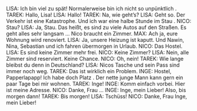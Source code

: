 LISA:
Ich bin viel zu spät! Normalerweise bin ich nicht so unpünktlich .
TAREK:
Hallo, Lisa!
LISA:
Hallo!
TAREK:
Na, wie geht’s?
LISA:
Geht so. Der Verkehr ist eine Katastrophe. Und ich war eine halbe Stunde im Stau .
NICO:
Stau?
LISA:
Ja, Stau. Das heißt, es sind zu viele Autos auf den Straßen. Es geht alles sehr langsam ... Nico braucht ein Zimmer.
MAX:
Ach ja, eure Wohnung wird renoviert.
LISA:
Ja, unsere Heizung ist kaputt. Und Nawin, Nina, Sebastian und ich fahren übermorgen in Urlaub.
NICO:
Das Hostel.
LISA:
Es sind keine Zimmer mehr frei.
NICO:
Keine Zimmer?
LISA:
Nein, alle Zimmer sind reserviert. Keine Chance.
NICO:
Oh, nein!
TAREK:
Wie lange bleibst du denn in Deutschland?
LISA:
Nicos Tasche und sein Pass sind immer noch weg.
TAREK:
Das ist wirklich ein Problem.
INGE:
Hostel, Papperlapapp! Ich habe doch Platz . Der nette junge Mann kann gern ein paar Tage bei mir wohnen.
TAREK:
Inge!
INGE:
Komm einfach vorbei. Hier ist meine Adresse.
NICO:
Danke, Frau …
INGE:
Inge, mein Lieber! Also, bis morgen dann!
TAREK:
Bis morgen!
LISA:
Tschüss!
NICO:
Danke, Frau Inge, mein Lieber!
